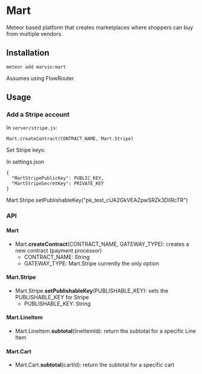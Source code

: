 Mart
====

Meteor based platform that creates marketplaces where shoppers can buy from multiple vendors.

Installation
------------

```
meteor add marvin:mart
```

Assumes using FlowRouter

Usage
-----

### Add a Stripe account

In `server/stripe.js`:

```
Mart.createContract(CONTRACT_NAME, Mart.Stripe)
```

Set Stripe keys:

In settings.json

```
{
  "MartStripePublicKey": PUBLIC_KEY,
  "MartStripeSecretKey": PRIVATE_KEY
}    
```

Mart.Stripe.setPublishableKey("pk_test_cUA2GkVEAZpwSRZk3DilRcTR")

### API

#### Mart

-	Mart.**createContract**(CONTRACT_NAME, GATEWAY_TYPE): creates a new contract (payment processor)
	-	CONTRACT_NAME: String
	-	GATEWAY_TYPE: Mart.Stripe currently the only option

#### Mart.Stripe

-	Mart.Stripe.**setPublishableKey**(PUBLISHABLE_KEY): sets the PUBLISHABLE_KEY for Stripe
	-	PUBLISHABLE_KEY: String

#### Mart.LineItem

-	Mart.LineItem.**subtotal**(lineItemId): return the subtotal for a specific Line Item

#### Mart.Cart

-	Mart.Cart.**subtotal**(cartId): return the subtotal for a specific cart
